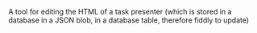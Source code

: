
A tool for editing the HTML of a task presenter (which is stored in
a database in a JSON blob, in a database table, therefore fiddly to update)
